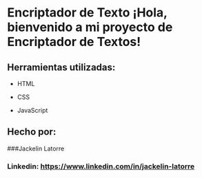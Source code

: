 
# Encriptador de Texto ¡Hola, bienvenido a mi proyecto de Encriptador de Textos!

## Herramientas utilizadas:

* HTML

* CSS

* JavaScript

## Hecho por:

###Jackelin Latorre

### Linkedin: https://www.linkedin.com/in/jackelin-latorre